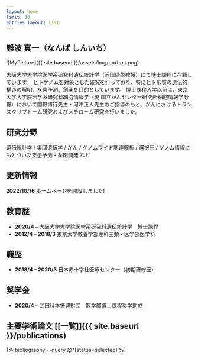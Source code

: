 ```yaml
---
layout: home
limit: 10
entries_layout: list
---
```


難波 真一（なんば しんいち）
---------------------------

![MyPicture]({{ site.baseurl }}/assets/img/portrait.png)

大阪大学大学院医学系研究科遺伝統計学（岡田随象教授）にて博士課程に在籍しています。
ヒトゲノムを対象とした研究を行っており、特にヒト形質の遺伝的構造の解明、疾患予測、創薬を目的としています。
博士課程入学以前は、東京大学大学院医学系研究科細胞情報学（現 国立がんセンター研究所細胞情報学分野）において間野博行先生・河津正人先生のご指導のもと、がんにおけるトランスクリプトーム研究およびメチローム研究を行いました。


研究分野
--------

遺伝統計学 / 集団遺伝学 / がん / ゲノムワイド関連解析 / 選択圧 / ゲノム情報にもとづいた疾患予測・薬剤開発 など


更新情報
--------

**2022/10/16**	ホームページを開設しました!


教育歴
------

* **2020/4 –** 大阪大学大学院医学系研究科遺伝統計学　博士課程
* **2012/4 – 2018/3** 東京大学教養学部理科三類・医学部医学科

職歴
----

* **2018/4 – 2020/3** 日本赤十字社医療センター（初期研修医）


奨学金
------

* **2020/4 –** 武田科学振興財団　医学部博士課程奨学助成


主要学術論文 [[一覧]]({{ site.baseurl }}/publications)
------------------------------------------------------

{% bibliography --query @*[status=selected] %}
